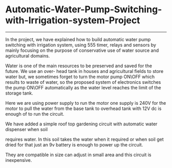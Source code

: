 # Automatic-Water-Pump-Switching-with-Irrigation-system-Project
-----------------------------------------------------------------
In the project, we have explained how to build automatic water pump switching with irrigation system, using 555 timer, relays and sensors by mainly focusing on the purpose of conservative use of water source and agricultural domains.

Water is one of the main resources to be preserved and saved for the future. We use an over- head tank in houses and agricultural fields to store water but, we sometimes forget to turn the motor pump ON\OFF which results to waste of water, so the proposed system of electronics switches the pump ON\OFF automatically as the water level reaches the limit of the storage tank.

Here we are using power supply to run the motor one supply is 240V for the motor to pull the water from the base tank to overhead tank with 12V dc is enough of to run the circuit.

We have added a simple roof top gardening circuit with automatic water dispenser when soil

requires water. In this soil takes the water when it required or when soil get dried for that just an 9v battery is enough to power up the circuit.

They are compatible in size can adjust in small area and this circuit is inexpensive.
